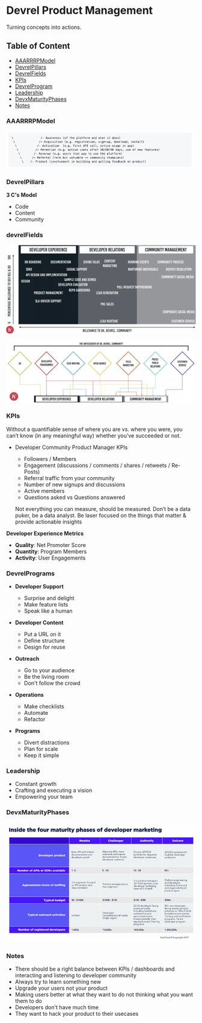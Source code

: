 # Devrel Product Management

Turning concepts into actions.

## Table of Content

* [AAARRRPModel](#aaarrrpmodel) <br>
* [DevrelPillars](#devrelPillars) <br>
* [DevrelFields](#devrelFields) <br>
* [KPIs](#kpis) <br>
* [DevrelProgram](#devrelprogram) <br>
* [Leadership](#leadership) <br>
* [DevxMaturityPhases](#devxMaturityPhases) <br>
* [Notes](#notes) <br>

### AAARRRPModel

![](/DevrelProductManagement/IntroAssets/aaarrrp.jpg)

### DevrelPillars

**3 C's Model**

* Code
* Content
* Community

### devrelFields

![](/DevrelProductManagement/IntroAssets/DevrelFields.png)

![](/DevrelProductManagement/IntroAssets/DevrelFields2.png)

### KPIs

Without a quantifiable sense of where you are vs. where you were, you can’t know (in any meaningful way) whether you’ve succeeded or not.

* Developer Community Product Manager KPIs
  * Followers / Members
  * Engagement (discussions / comments / shares / retweets / Re-Posts)
  * Referral traffic from your community
  * Number of new signups and discussions
  * Active members
  * Questions asked vs Questions answered

  Not everything you can measure, should be measured. Don’t be a data puker, be a data analyst. Be laser focused on the things that matter & provide actionable insights

 **Developer Experience Metrics**
  * **Quality**: Net Promoter Score
  * **Quantity**: Program Members
  * **Activity**: User Engagements

### DevrelPrograms

* **Developer Support**
  * Surprise and delight
  * Make feature lists
  * Speak like a human

* **Developer Content**
  * Put a URL on it
  * Define structure
  * Design for reuse

* **Outreach**
  * Go to your audience
  * Be the living room
  * Don't follow the crowd

* **Operations**
  * Make checklists
  * Automate
  * Refactor

* **Programs**
  * Divert distractions
  * Plan for scale
  * Keep it simple

### Leadership

  * Constant growth
  * Crafting and executing a vision
  * Empowering your team

### DevxMaturityPhases

![](/DevrelProductManagement/IntroAssets/MaturityPhases.jpg)

### Notes

* There should be a right balance between KPIs / dashboards and interacting and listening to developer community
* Always try to learn something new
* Upgrade your users not your product
* Making users better at what they want to do not thinking what you want them to do
* Developers don't have much time
* They want to hack your product to their usecases
